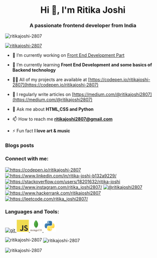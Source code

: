<h1 align="center">Hi 👋, I'm Ritika Joshi</h1>
<h3 align="center">A passionate frontend developer from India</h3>

<p align="left"> <img src="https://komarev.com/ghpvc/?username=ritikajoshi-2807&label=Profile%20views&color=0e75b6&style=flat" alt="ritikajoshi-2807" /> </p>

<p align="left"> <a href="https://github.com/ryo-ma/github-profile-trophy"><img src="https://github-profile-trophy.vercel.app/?username=ritikajoshi-2807" alt="ritikajoshi-2807" /></a> </p>

- 🔭 I’m currently working on [Front End Development Part](https://codepen.io/ritikajoshi-2807/pen/rNYgMdQ)

- 🌱 I’m currently learning **Front End Development and some basics of Backend technology**

- 👨‍💻 All of my projects are available at [https://codepen.io/ritikajoshi-2807](https://codepen.io/ritikajoshi-2807)

- 📝 I regularly write articles on [https://medium.com/@ritikajoshi2807](https://medium.com/@ritikajoshi2807)

- 💬 Ask me about **HTML,CSS and Python**

- 📫 How to reach me **ritikajoshi2807@gmail.com**

- ⚡ Fun fact **I love art & music**

### Blogs posts
<!-- BLOG-POST-LIST:START -->
<!-- BLOG-POST-LIST:END -->

<h3 align="left">Connect with me:</h3>
<p align="left">
<a href="https://codepen.io/https://codepen.io/ritikajoshi-2807" target="blank"><img align="center" src="https://raw.githubusercontent.com/rahuldkjain/github-profile-readme-generator/master/src/images/icons/Social/codepen.svg" alt="https://codepen.io/ritikajoshi-2807" height="30" width="40" /></a>
<a href="https://linkedin.com/in/https://www.linkedin.com/in/ritika-joshi-b132a9229/" target="blank"><img align="center" src="https://raw.githubusercontent.com/rahuldkjain/github-profile-readme-generator/master/src/images/icons/Social/linked-in-alt.svg" alt="https://www.linkedin.com/in/ritika-joshi-b132a9229/" height="30" width="40" /></a>
<a href="https://stackoverflow.com/users/https://stackoverflow.com/users/18201632/ritika-joshi" target="blank"><img align="center" src="https://raw.githubusercontent.com/rahuldkjain/github-profile-readme-generator/master/src/images/icons/Social/stack-overflow.svg" alt="https://stackoverflow.com/users/18201632/ritika-joshi" height="30" width="40" /></a>
<a href="https://instagram.com/https://www.instagram.com/ritika_joshi2807/" target="blank"><img align="center" src="https://raw.githubusercontent.com/rahuldkjain/github-profile-readme-generator/master/src/images/icons/Social/instagram.svg" alt="https://www.instagram.com/ritika_joshi2807/" height="30" width="40" /></a>
<a href="https://medium.com/@ritikajoshi2807" target="blank"><img align="center" src="https://raw.githubusercontent.com/rahuldkjain/github-profile-readme-generator/master/src/images/icons/Social/medium.svg" alt="@ritikajoshi2807" height="30" width="40" /></a>
<a href="https://www.hackerrank.com/https://www.hackerrank.com/ritikajoshi2807" target="blank"><img align="center" src="https://raw.githubusercontent.com/rahuldkjain/github-profile-readme-generator/master/src/images/icons/Social/hackerrank.svg" alt="https://www.hackerrank.com/ritikajoshi2807" height="30" width="40" /></a>
<a href="https://www.leetcode.com/https://leetcode.com/ritika_joshi2807/" target="blank"><img align="center" src="https://raw.githubusercontent.com/rahuldkjain/github-profile-readme-generator/master/src/images/icons/Social/leet-code.svg" alt="https://leetcode.com/ritika_joshi2807/" height="30" width="40" /></a>
</p>

<h3 align="left">Languages and Tools:</h3>
<p align="left"> <a href="https://git-scm.com/" target="_blank" rel="noreferrer"> <img src="https://www.vectorlogo.zone/logos/git-scm/git-scm-icon.svg" alt="git" width="40" height="40"/> </a> <a href="https://developer.mozilla.org/en-US/docs/Web/JavaScript" target="_blank" rel="noreferrer"> <img src="https://raw.githubusercontent.com/devicons/devicon/master/icons/javascript/javascript-original.svg" alt="javascript" width="40" height="40"/> </a> <a href="https://www.mongodb.com/" target="_blank" rel="noreferrer"> <img src="https://raw.githubusercontent.com/devicons/devicon/master/icons/mongodb/mongodb-original-wordmark.svg" alt="mongodb" width="40" height="40"/> </a> <a href="https://www.python.org" target="_blank" rel="noreferrer"> <img src="https://raw.githubusercontent.com/devicons/devicon/master/icons/python/python-original.svg" alt="python" width="40" height="40"/> </a> </p>

<p><img align="left" src="https://github-readme-stats.vercel.app/api/top-langs?username=ritikajoshi-2807&show_icons=true&locale=en&layout=compact" alt="ritikajoshi-2807" /></p>

<p>&nbsp;<img align="center" src="https://github-readme-stats.vercel.app/api?username=ritikajoshi-2807&show_icons=true&locale=en" alt="ritikajoshi-2807" /></p>

<p><img align="center" src="https://github-readme-streak-stats.herokuapp.com/?user=ritikajoshi-2807&" alt="ritikajoshi-2807" /></p>

